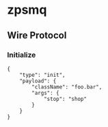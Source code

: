 # zpsmq

## Wire Protocol

### Initialize

```
{
    "type": "init",
    "payload": {
        "className": "foo.bar",
        "args": {
            "stop": "shop"
        }
    }
}
```